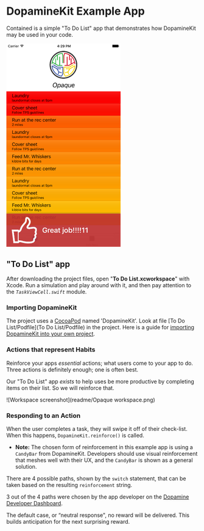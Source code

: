 # DopamineKit Example App

Contained is a simple "To Do List" app that demonstrates how DopamineKit may be used in your code.


<img src="readme/CandyBar.png" width="300">

## "To Do List" app

After downloading the project files, open "__To Do List.xcworkspace__" with Xcode. Run a simulation and play around with it, and then pay attention to the _`TaskViewCell.swift`_ module.

### Importing DopamineKit
The project uses a [CocoaPod](https://cocoapods.org/) named 'DopamineKit'. Look at file [To Do List/Podfile](To Do List/Podfile) in the project. Here is a guide for [importing DopamineKit into your own project](https://github.com/DopamineLabs/DopamineKit-iOS-binary/).

### Actions that represent Habits

Reinforce your apps ​_essential_​ actions; what users come to your app to do. Three actions is definitely enough; one is often best. 

Our "To Do List" app ​_exists_​ to help uses be more productive by completing items on their list. So we will reinforce that. 

![Workspace screenshot](readme/Opaque workspace.png)

### Responding to an Action
When the user completes a task, they will swipe it off of their check-list. When this happens, `DopamineKit.reinforce()` is called. 

 - __Note:__ The chosen form of reinforcement in this example app is using a `CandyBar` from DopamineKit. Developers should use visual reinforcement that meshes well with their UX, and the `CandyBar` is shown as a general solution.

There are 4 possible paths, shown by the `switch` statement, that can be taken based on the resulting `reinforcement` string. 

3 out of the 4 paths were chosen by the app developer on the [Dopamine Developer Dashboard](http://dashboard.usedopamine.com).

The default case, or “neutral response", no reward will be delivered. This builds anticipation for the next surprising reward.